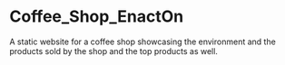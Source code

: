 # Coffee_Shop_EnactOn
A static website for a coffee shop showcasing the environment and the products sold by the shop and the top products as well.
